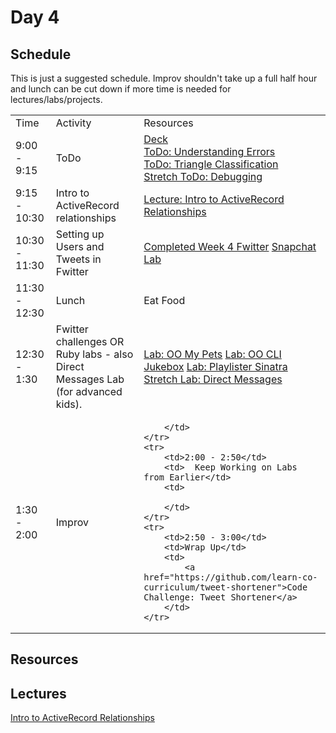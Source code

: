 # Day 4

## Schedule

This is just a suggested schedule. Improv shouldn't take up a full half hour and lunch can be cut down if more time is needed for lectures/labs/projects.

<table>
    <tr>
        <td>Time</td>
        <td>Activity</td>
        <td>Resources</td>
    </tr>
    <tr>
        <td>9:00 - 9:15</td>
        <td>ToDo</td>
        <td>
            <a href="https://docs.google.com/presentation/d/1Sos3uHD0xYstwN5VfNfhT_jGmdcR7GqhJqEP9Mw5ARs/edit?usp=sharing"> Deck</a>
            <br>
            <a href="https://github.com/learn-co-curriculum/hs-understanding-errors">ToDo: Understanding Errors</a>
            <br>
            <a href="https://github.com/learn-co-curriculum/triangle-classification">ToDo: Triangle Classification</a>
            <br>
            <a href="https://github.com/learn-co-curriculum/debug-me">Stretch ToDo: Debugging</a>
        </td>
    </tr>
    <tr>
        <td>9:15 - 10:30</td>
        <td>Intro to ActiveRecord relationships</td>
        <td>
            <a href="lectures/intro-to-activerecord-relationships">Lecture: Intro to ActiveRecord Relationships</a>
        </td>
    </tr>
    <tr>
        <td>10:30 - 11:30</td>
        <td>Setting up Users and Tweets in Fwitter</td>
        <td>
            <a href="https://github.com/learn-co-curriculum/hs-advanced-ruby-sinatra-template/tree/week-4">Completed Week 4 Fwitter</a>
            <a href="https://github.com/learn-co-curriculum/hs-advanced-software-engineering-snapchat"> Snapchat Lab</a>
        </td>
    </tr>
    <tr>
        <td>11:30 - 12:30</td>
        <td>Lunch</td>
        <td>
            Eat Food
        </td>
    </tr>
    <tr>
        <td>12:30 - 1:30</td>
        <td>Fwitter challenges OR Ruby labs - also Direct Messages Lab (for advanced kids).</td>
        <td>
            <a href="https://github.com/learn-co-curriculum/OO-my-pets">Lab: OO My Pets</a>
            <a href="https://github.com/learn-co-curriculum/jukebox-cli">Lab: OO CLI Jukebox</a>
            <a href="https://github.com/learn-co-curriculum/playlister-sinatra">Lab: Playlister Sinatra</a>
            <a href="https://github.com/learn-co-curriculum/hs-fwitter-ar-relationships-lab">Stretch Lab: Direct Messages</a>
        </td>
    </tr>
    <tr>
        <td>1:30 - 2:00</td>
        <td>  Improv</td>
        <td>

        </td>
    </tr>
    <tr>
        <td>2:00 - 2:50</td>
        <td>  Keep Working on Labs from Earlier</td>
        <td>

        </td>
    </tr>
    <tr>
        <td>2:50 - 3:00</td>
        <td>Wrap Up</td>
        <td>
            <a href="https://github.com/learn-co-curriculum/tweet-shortener">Code Challenge: Tweet Shortener</a>
        </td>
    </tr>
</table>

## Resources

## Lectures
[Intro to ActiveRecord Relationships](lectures/intro-to-activerecord-relationships)